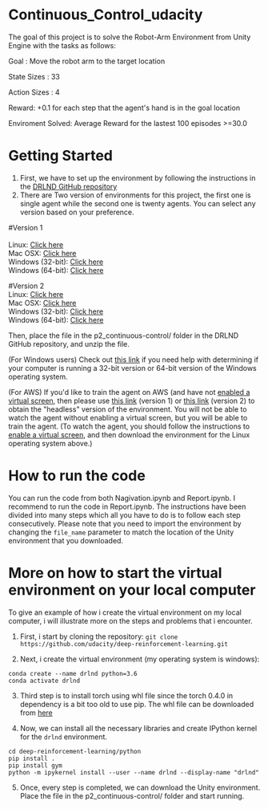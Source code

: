 # Continuous_Control_udacity


The goal of this project is to solve the Robot-Arm Environment from Unity Engine with the tasks as follows:


Goal : Move the robot arm to the target location

State Sizes  : 33

Action Sizes : 4 

Reward:  +0.1 for each step that the agent's hand is in the goal location

Enviroment Solved:  Average Reward for the lastest 100 episodes >=30.0



# Getting Started


1. First, we have to set up the environment by following the instructions in the [DRLND GitHub repository](https://github.com/udacity/deep-reinforcement-learning#dependencies)
2. There are Two version of environments for this project, the first one is single agent while the second one is twenty agents. You can select any version based on your preference.

   
#Version 1  
 <br />Linux: [Click here](https://s3-us-west-1.amazonaws.com/udacity-drlnd/P2/Reacher/one_agent/Reacher_Linux.zip)
 <br />Mac OSX: [Click here](https://s3-us-west-1.amazonaws.com/udacity-drlnd/P2/Reacher/one_agent/Reacher.app.zip)
 <br />Windows (32-bit): [Click here](https://s3-us-west-1.amazonaws.com/udacity-drlnd/P2/Reacher/one_agent/Reacher_Windows_x86.zip)
 <br />Windows (64-bit): [Click here](https://s3-us-west-1.amazonaws.com/udacity-drlnd/P2/Reacher/one_agent/Reacher_Windows_x86_64.zip)
 
#Version 2 
 <br />Linux: [Click here](https://s3-us-west-1.amazonaws.com/udacity-drlnd/P2/Reacher/Reacher_Linux.zip)
 <br />Mac OSX: [Click here](https://s3-us-west-1.amazonaws.com/udacity-drlnd/P2/Reacher/Reacher.app.zip)
 <br />Windows (32-bit): [Click here](https://s3-us-west-1.amazonaws.com/udacity-drlnd/P2/Reacher/Reacher_Windows_x86.zip)
 <br />Windows (64-bit): [Click here](https://s3-us-west-1.amazonaws.com/udacity-drlnd/P2/Reacher/Reacher_Windows_x86_64.zip)

Then, place the file in the p2_continuous-control/ folder in the DRLND GitHub repository, and unzip the file.


(For Windows users) Check out [this link](https://support.microsoft.com/en-us/help/827218/how-to-determine-whether-a-computer-is-running-a-32-bit-version-or-64) if you need help with determining if your computer is running a 32-bit version or 64-bit version of the Windows operating system.

(For AWS) If you'd like to train the agent on AWS (and have not [enabled a virtual screen](https://github.com/Unity-Technologies/ml-agents/blob/master/docs/Training-on-Amazon-Web-Service.md), then please use [this link](https://s3-us-west-1.amazonaws.com/udacity-drlnd/P2/Reacher/one_agent/Reacher_Linux_NoVis.zip) (version 1) or [this link](https://s3-us-west-1.amazonaws.com/udacity-drlnd/P2/Reacher/Reacher_Linux_NoVis.zip) (version 2) to obtain the "headless" version of the environment. You will not be able to watch the agent without enabling a virtual screen, but you will be able to train the agent. (To watch the agent, you should follow the instructions to [enable a virtual screen](https://github.com/Unity-Technologies/ml-agents/blob/master/docs/Training-on-Amazon-Web-Service.md), and then download the environment for the Linux operating system above.)



# How to run the code

You can run the code from both Nagivation.ipynb and Report.ipynb. I recommend to run the code in Report.ipynb. The instructions have been divided into many steps which all you have to do is to follow each step consecutively. Please note that you need to import the environment by changing the `file_name` parameter to match the location of the Unity environment that you downloaded.



# More on how to start the virtual environment on your local computer
To give an example of how i create the virtual environment on my local computer, i will illustrate more on the steps and problems that i encounter.

1. First, i start by cloning the repository:
`git clone https://github.com/udacity/deep-reinforcement-learning.git`

2. Next, i create the virtual environment (my operating system is windows): 

```
conda create --name drlnd python=3.6
conda activate drlnd
```

3. Third step is to install torch using whl file since the torch 0.4.0 in dependency is a bit too old to use pip.
   The whl file can be downloaded from [here](https://download.pytorch.org/whl/torch_stable.html)
   
4. Now, we can install all the necessary libraries and create IPython kernel for the `drlnd` environment.

```
cd deep-reinforcement-learning/python
pip install .
pip install gym
python -m ipykernel install --user --name drlnd --display-name "drlnd"
```

5. Once, every step is completed, we can download the Unity environment.  Place the file in the p2_continuous-control/ folder and start running.


